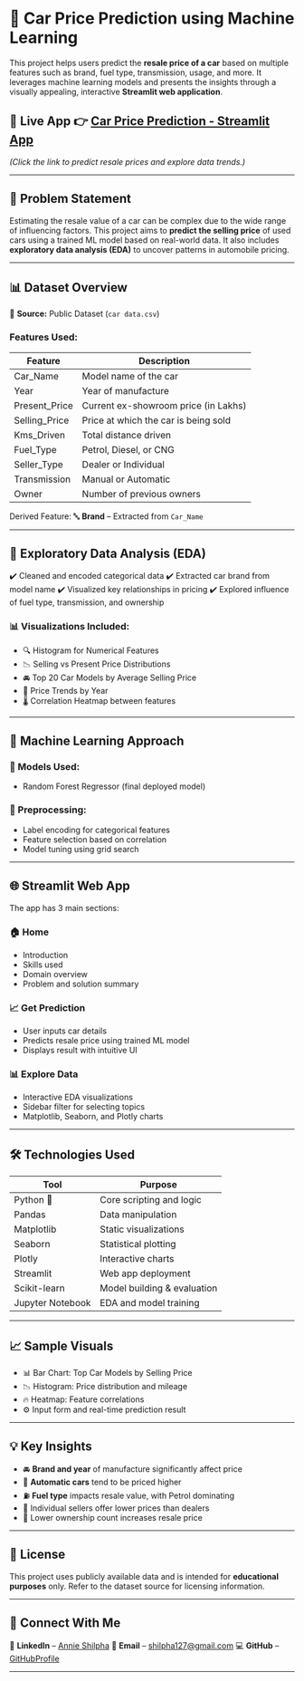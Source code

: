 # 🚗 Car Price Prediction using Machine Learning

This project helps users predict the **resale price of a car** based on multiple features such as brand, fuel type, transmission, usage, and more. It leverages machine learning models and presents the insights through a visually appealing, interactive **Streamlit web application**.

## 🔗 **Live App 👉 [Car Price Prediction - Streamlit App](https://carpriceprediction-ghrf69jqiofurhyrrn7hmv.streamlit.app/)**
*(Click the link to predict resale prices and explore data trends.)*

---

## 📌 Problem Statement

Estimating the resale value of a car can be complex due to the wide range of influencing factors. This project aims to **predict the selling price** of used cars using a trained ML model based on real-world data. It also includes **exploratory data analysis (EDA)** to uncover patterns in automobile pricing.

---

## 📊 Dataset Overview

📂 **Source:** Public Dataset (`car data.csv`)

### Features Used:

| Feature        | Description                          |
| -------------- | ------------------------------------ |
| Car\_Name      | Model name of the car                |
| Year           | Year of manufacture                  |
| Present\_Price | Current ex-showroom price (in Lakhs) |
| Selling\_Price | Price at which the car is being sold |
| Kms\_Driven    | Total distance driven                |
| Fuel\_Type     | Petrol, Diesel, or CNG               |
| Seller\_Type   | Dealer or Individual                 |
| Transmission   | Manual or Automatic                  |
| Owner          | Number of previous owners            |

Derived Feature:
🔤 **Brand** – Extracted from `Car_Name`

---

## 🧪 Exploratory Data Analysis (EDA)

✔️ Cleaned and encoded categorical data
✔️ Extracted car brand from model name
✔️ Visualized key relationships in pricing
✔️ Explored influence of fuel type, transmission, and ownership

### 📊 Visualizations Included:

* 🔍 Histogram for Numerical Features
* 📉 Selling vs Present Price Distributions
* 🚘 Top 20 Car Models by Average Selling Price
* 📆 Price Trends by Year
* 🌡️ Correlation Heatmap between features

---

## 🤖 Machine Learning Approach

### 🧠 Models Used:

* Random Forest Regressor (final deployed model)

### 🔧 Preprocessing:

* Label encoding for categorical features
* Feature selection based on correlation
* Model tuning using grid search

---

## 🌐 Streamlit Web App

The app has 3 main sections:

### 🏠 Home

* Introduction
* Skills used
* Domain overview
* Problem and solution summary

### 📈 Get Prediction

* User inputs car details
* Predicts resale price using trained ML model
* Displays result with intuitive UI

### 📊 Explore Data

* Interactive EDA visualizations
* Sidebar filter for selecting topics
* Matplotlib, Seaborn, and Plotly charts

---

## 🛠 Technologies Used

| Tool             | Purpose                     |
| ---------------- | --------------------------- |
| Python 🐍        | Core scripting and logic    |
| Pandas           | Data manipulation           |
| Matplotlib       | Static visualizations       |
| Seaborn          | Statistical plotting        |
| Plotly           | Interactive charts          |
| Streamlit        | Web app deployment          |
| Scikit-learn     | Model building & evaluation |
| Jupyter Notebook | EDA and model training      |

---

## 📈 Sample Visuals

* 📊 Bar Chart: Top Car Models by Selling Price
* 📉 Histogram: Price distribution and mileage
* 🔥 Heatmap: Feature correlations
* ⚙️ Input form and real-time prediction result

---

## 💡 Key Insights

* 🚘 **Brand and year** of manufacture significantly affect price
* 🔁 **Automatic cars** tend to be priced higher
* ⛽ **Fuel type** impacts resale value, with Petrol dominating
* 🧍 Individual sellers offer lower prices than dealers
* 🧭 Lower ownership count increases resale price

---

## 📜 License

This project uses publicly available data and is intended for **educational purposes** only. Refer to the dataset source for licensing information.

---

## 🤝 Connect With Me

💼 **LinkedIn** – [Annie Shilpha](linkedin.com/in/annieshilpha)
📧 **Email** – [shilpha127@gmail.com](mailto:shilpha127@gmail.com)
💻 **GitHub** – [GitHubProfile](https://github.com/Annieshilpha07)

---
